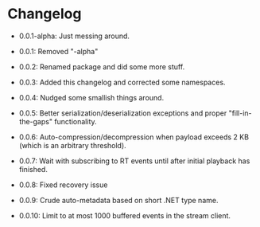 # Changelog

* 0.0.1-alpha: Just messing around.

* 0.0.1: Removed "-alpha"

* 0.0.2: Renamed package and did some more stuff.

* 0.0.3: Added this changelog and corrected some namespaces.

* 0.0.4: Nudged some smallish things around.

* 0.0.5: Better serialization/deserialization exceptions and proper "fill-in-the-gaps" functionality.

* 0.0.6: Auto-compression/decompression when payload exceeds 2 KB (which is an arbitrary threshold).

* 0.0.7: Wait with subscribing to RT events until after initial playback has finished.

* 0.0.8: Fixed recovery issue

* 0.0.9: Crude auto-metadata based on short .NET type name.

* 0.0.10: Limit to at most 1000 buffered events in the stream client.